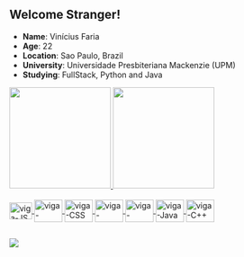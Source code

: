 ## Welcome Stranger!
* **Name**: Vinícius Faria
* **Age**: 22
* **Location**: Sao Paulo, Brazil
* **University**: Universidade Presbiteriana Mackenzie (UPM)
* **Studying**: FullStack, Python and Java

<div>
  <a href="https://github.com/ViniciusFaria-png">
  <img height="180em" src ="https://github-readme-stats.vercel.app/api?username=ViniciusFaria-png&show_icons=true&theme=tokyonight"/>
  <img height="180em" src ="https://github-readme-stats.vercel.app/api/top-langs/?username=ViniciusFaria-png&theme=tokyonight&layout=compact"/>
</div>

<div style="display: inline_block"><br>
  <img align="center" alt="viga-JS" height="30" width="40" src="https://cdn.jsdelivr.net/gh/devicons/devicon/icons/javascript/javascript-original.svg">
  <img align="center" alt="viga-HTML" height="40" width="50" src="https://cdn.jsdelivr.net/gh/devicons/devicon/icons/html5/html5-original-wordmark.svg">
  <img align="center" alt="viga-CSS" height="40" width="50" src="https://cdn.jsdelivr.net/gh/devicons/devicon/icons/css3/css3-original-wordmark.svg">
  <img align="center" alt="viga-REACT" height="40" width="50" src="https://cdn.jsdelivr.net/gh/devicons/devicon/icons/react/react-original-wordmark.svg">
  <img align="center" alt="viga-Python" height="40" width="50" src="https://cdn.jsdelivr.net/gh/devicons/devicon/icons/python/python-original.svg">
  <img align="center" alt="viga-Java" height="40" width="50" src="https://cdn.jsdelivr.net/gh/devicons/devicon/icons/java/java-original.svg">
  <img align="center" alt="viga-C++" height="40" width="50" src="https://cdn.jsdelivr.net/gh/devicons/devicon/icons/cplusplus/cplusplus-original.svg">
</div>
  
 ##
<div>
  <a href="https://www.linkedin.com/in/viniciusrofifaria/" target="_blank"><img src="https://img.shields.io/badge/LinkedIn-0077B5?style=for-the-badge&logo=linkedin&logoColor=white" target="_blank"></a>
</div>
